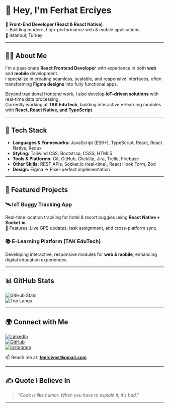 # 👋 Hey, I'm Ferhat Erciyes  

🚀 **Front-End Developer (React & React Native)**  
💡 Building modern, high-performance web & mobile applications  
📍 Istanbul, Turkey  

---

## 🧑‍💻 About Me  
I'm a passionate **React Frontend Developer** with experience in both **web** and **mobile** development.  
I specialize in creating seamless, scalable, and responsive interfaces, often transforming **Figma designs** into fully functional apps.  

Beyond traditional frontend work, I also develop **IoT-driven solutions** with real-time data processing.  
Currently working at **TAK EduTech**, building interactive e-learning modules with **React, React Native, and TypeScript**.  

---

## 🔧 Tech Stack  

- **Languages & Frameworks:** JavaScript (ES6+), TypeScript, React, React Native, Redux  
- **Styling:** Tailwind CSS, Bootstrap, CSS3, HTML5  
- **Tools & Platforms:** Git, GitHub, ClickUp, Jira, Trello, Firebase  
- **Other Skills:** REST APIs, Socket.io (real-time), React Hook Form, Zod  
- **Design:** Figma → Pixel-perfect implementation  

---

## 🚀 Featured Projects  

### 🛰️ **IoT Buggy Tracking App**  
Real-time location tracking for hotel & resort buggies using **React Native + Socket.io**.  
🔹 Features: Live GPS updates, task assignment, and cross-platform sync.  

### 📚 **E-Learning Platform (TAK EduTech)**  
Developing interactive, responsive modules for **web & mobile**, enhancing digital education experiences.  

---

## 📊 GitHub Stats  

![GitHub Stats](https://github-readme-stats.vercel.app/api?username=ferhaterciyes&show_icons=true&theme=tokyonight&count_private=true)  
![Top Langs](https://github-readme-stats.vercel.app/api/top-langs/?username=ferhaterciyes&layout=compact&theme=tokyonight)  

---

## 🌍 Connect with Me  

[![LinkedIn](https://img.shields.io/badge/LinkedIn-%230077B5.svg?logo=linkedin&logoColor=white)](https://linkedin.com/in/ferhaterciyes)  
[![GitHub](https://img.shields.io/badge/GitHub-171515.svg?logo=github&logoColor=white)](https://github.com/ferhaterciyes)  
[![Instagram](https://img.shields.io/badge/Instagram-%23E4405F.svg?logo=Instagram&logoColor=white)](https://instagram.com/frhteeercys_123)  

📫 Reach me at: **feerciyes@gmail.com**

---

## ✍️ Quote I Believe In  

> *"Code is like humor. When you have to explain it, it’s bad."*  

---
